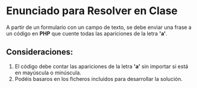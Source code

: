 # Enunciado para Resolver en Clase

A partir de un formulario con un campo de texto, se debe enviar una frase a un código en **PHP** que cuente todas las apariciones de la letra **'a'**.

## Consideraciones:
1. El código debe contar las apariciones de la letra **'a'** sin importar si está en mayúscula o minúscula.
2. Podéis basaros en los ficheros incluidos para desarrollar la solución.

